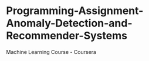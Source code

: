 # Programming-Assignment-Anomaly-Detection-and-Recommender-Systems
Machine Learning Course - Coursera
